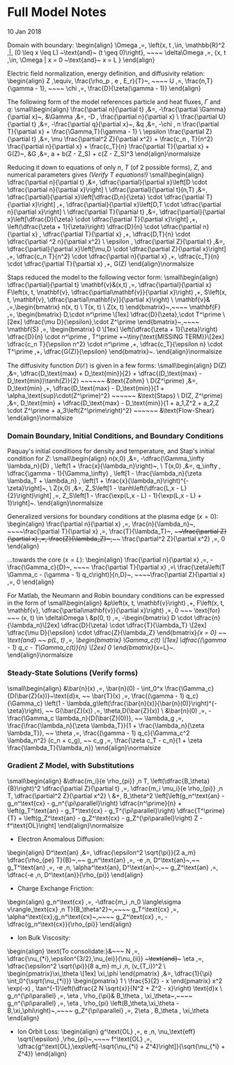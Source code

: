 # Full Model Notes

10 Jan 2018

Domain with boundary:
\begin{align}
	\Omega \,=\, \left\{x, t \,\in\, \mathbb{R}^2 \,|\, (0 \leq x \leq L) ~\text{and}~ (t \geq 0)\right\}, ~~~~ \delta\Omega \,=\, \{x, t \,\in\, \Omega | x = 0 ~\text{and}~ x = L \}
\end{align}

Electric field normalization, energy definition, and diffusivity relation:
\begin{align}
	Z \,\equiv\, \frac{\rho_p \, e \, E_r}{T}~, ~~~~ U \,=\, \frac{n\,T}{\gamma - 1}, ~~~~ \chi \,=\, \frac{D}{\zeta(\gamma - 1)}
\end{align}

The following form of the model references particle and heat fluxes, $\Gamma$ and $q$:
\small\begin{align}
	\frac{\partial n}{\partial t} \,&=\, -\frac{\partial \Gamma}{\partial x}~, &\Gamma \,&=\, -D \, \frac{\partial n}{\partial x} \\
	\frac{\partial U}{\partial t} \,&=\, -\frac{\partial q}{\partial x}~, &q \,&=\, -\chi \, n \frac{\partial T}{\partial x} + \frac{\Gamma\,T}{\gamma - 1} \\
	\epsilon \frac{\partial Z}{\partial t} \,&=\, \mu \frac{\partial^2 Z}{\partial x^2} + \frac{c_n \, T}{n^2} \frac{\partial n}{\partial x} + \frac{c_T}{n} \frac{\partial T}{\partial x} + G(Z)~, &G \,&=\, a + b(Z - Z_S) + c(Z - Z_S)^3
\end{align}\normalsize

Reducing it down to equations of only $n$, $T$ (of 2 possible forms), $Z$, and numerical parameters gives *(Verify $T$ equations!)*
\small\begin{align}
	\dfrac{\partial n}{\partial t} \,&=\, \dfrac{\partial}{\partial x}\left[D \cdot \dfrac{\partial n}{\partial x}\right] \\
	\dfrac{\partial}{\partial t}(n\,T) \,&=\, \dfrac{\partial}{\partial x}\left[\dfrac{D\,n}{\zeta} \cdot \dfrac{\partial T}{\partial x}\right] \,+\, \dfrac{\partial}{\partial x}\left[D\,T \cdot \dfrac{\partial n}{\partial x}\right] \\
	\dfrac{\partial T}{\partial t} \,&=\, \dfrac{\partial}{\partial x}\left[\dfrac{D}{\zeta} \cdot \dfrac{\partial T}{\partial x}\right] \,+\, \left(\dfrac{\zeta + 1}{\zeta}\right) \dfrac{D}{n} \cdot \dfrac{\partial n}{\partial x} \, \dfrac{\partial T}{\partial x} \,+\, \dfrac{D\,T}{n} \cdot \dfrac{\partial ^2 n}{\partial x^2} \\
	\epsilon \, \dfrac{\partial Z}{\partial t} \,&=\, \dfrac{\partial}{\partial x}\left[\mu\,D \cdot \dfrac{\partial Z}{\partial x}\right] \,+\, \dfrac{c_n T}{n^2} \cdot \dfrac{\partial n}{\partial x} \,+\, \dfrac{c_T}{n} \cdot \dfrac{\partial T}{\partial x} \,+\, G(Z)
\end{align}\normalsize

Staps reduced the model to the following vector form:
\small\begin{align}
	\dfrac{\partial}{\partial t} \mathbf{v}&(x,t) \,=\, \dfrac{\partial}{\partial x} F\left(x, t, \mathbf{v}, \dfrac{\partial\mathbf{v}}{\partial x}\right) \,+\, S\left(x, t, \mathbf{v}, \dfrac{\partial\mathbf{v}}{\partial x}\right) \\
\mathbf{v}& \,=\,\begin{bmatrix} n(x, t) \\ T(x, t) \\ Z(x, t) \end{bmatrix}~,~~~~
\mathbf{F} \,=\, \begin{bmatrix}
			D\,\cdot n^\prime \\[1ex]
			\dfrac{D}{\zeta}\,\cdot T^\prime \\[2ex]
			\dfrac{\mu D}{\epsilon}\,\cdot Z^\prime
			\end{bmatrix}~,~~~~
\mathbf{S} \,=\, \begin{bmatrix}
			0 \\[1ex]
			\left(\dfrac{\zeta + 1}{\zeta}\right) \dfrac{D}{n} \cdot n^\prime \, T^\prime +~\tiny{\text{MISSING TERM}}\\[2ex]
			\dfrac{c_n T}{\epsilon n^2} \cdot n^\prime \,+\, \dfrac{c_T}{\epsilon n} \cdot T^\prime \,+\, \dfrac{G(Z)}{\epsilon}
			\end{bmatrix}~.
\end{align}\normalsize

The diffusivity function $D(\mathcal{E})$ is given in a few forms:
\small\begin{align}
	D(Z) \,&=\, \dfrac{D_\text{max} + D_\text{min}}{2} + \dfrac{(D_\text{max} - D_\text{min})\tanh(Z)}{2} ~~~~~~ &\text{Zohm} \\
	D(Z^\prime) \,&=\, D_\text{min} \,+\, \dfrac{D_\text{max} - D_\text{min}}{1 + \alpha_\text{sup}\cdot(Z^\prime)^2} ~~~~~~ &\text{Staps} \\
	D(Z, Z^\prime) \,&=\, D_\text{min} + \dfrac{D_\text{max} - D_\text{min}}{1 + a_1\,Z^2 + a_2\,Z \cdot Z^\prime + a_3\left(Z^\prime\right)^2} ~~~~~~ &\text{Flow-Shear}
\end{align}\normalsize

### Domain Boundary, Initial Conditions, and Boundary Conditions

Paquay's initial conditions for density and temperature, and Stap's initial condition for $Z$:
\small\begin{align}
	n(x,0) \,&=\, -\dfrac{\Gamma_\infty \lambda_n}{D} \, \left(1 + \frac{x}{\lambda_n}\right)~, \\
	T(x,0) \,&=\, q_\infty \, \dfrac{\gamma - 1}{\Gamma_\infty} \, \left[1 - \frac{\lambda_n}{\zeta \lambda_T + \lambda_n} \, \left(1 + \frac{x}{\lambda_n}\right)^{-\zeta}\right]~, \\
	Z(x,0) \,&=\, Z_S\left[1 - \tanh\left(\dfrac{L\,x - L}{2}\right)\right] \,=\, Z_S\left[1 - \frac{\exp(L\,x - L) - 1}{\exp(L\,x - L) + 1}\right]~.
\end{align}\normalsize

Generalized versions for boundary conditions at the plasma edge ($x=0$):
\begin{align}
	\frac{\partial n}{\partial x} \,=\, \frac{n}{\lambda_n}~, ~~~~\frac{\partial T}{\partial x} \,=\, \frac{T}{\lambda_T}~, ~~~~\frac{\partial Z}{\partial x} \,=\, \frac{Z}{\lambda_Z}~,~~~~ \frac{\partial^2 Z}{\partial x^2} \,=\, 0
\end{align}

...towards the core ($x=L$):
\begin{align}
	\frac{\partial n}{\partial x} \,=\, -\frac{\Gamma_c}{D}~, ~~~~ \frac{\partial T}{\partial x} \,=\ \frac{\zeta\left(T \Gamma_c - (\gamma - 1) q_c\right)}{n\,D}~, ~~~~\frac{\partial Z}{\partial x} \,=\, 0
\end{align}

For Matlab, the Neumann and Robin boundary conditions can be expressed in the form of
\small\begin{align}
	&p\left(x, t, \mathbf{v}\right) \,+\, F\left(x, t, \mathbf{v}, \dfrac{\partial\mathbf{v}}{\partial x}\right) \,=\, 0 ~~~ \text{for} ~~~ (x, t) \in \delta\Omega \\
&p(0, t) \,=\, -\begin{bmatrix}
				D \cdot \dfrac{n}{\lambda_n}\\[2ex]
				\dfrac{D}{\zeta} \cdot \dfrac{T}{\lambda_T} \\[2ex]
				\dfrac{\mu D}{\epsilon} \cdot \dfrac{Z}{\lambda_Z}
				\end{bmatrix}_{x = 0}
~~ \text{and} ~~
p(L, t) \,=\, \begin{bmatrix}
				\Gamma_c(t) \\[1ex]
				\dfrac{(\gamma - 1) q_c - T\Gamma_c(t)}{n} \\[2ex]
				0
				\end{bmatrix}_{x=L}~.
\end{align}\normalsize

### Steady-State Solutions (Verify forms)

\small\begin{align}
	&\bar{n}(x) \,=\, \bar{n}(0) - \int_0^x \frac{\Gamma_c}{D(\bar{Z}(x))}~\text{d}x, ~~ \bar{T}(x) \,=\, \frac{(\gamma - 1) q_c}{\Gamma_c} \left(1 - \lambda_g\left(\frac{\bar{n}(x)}{\bar{n}(0)}\right)^{-\zeta}\right), ~~ G(\bar{Z}(x)) \,=\, \theta\,D(\bar{Z}(x)) \\
	&\bar{n}(0) \,=\, -\frac{\Gamma_c \lambda_n}{D(\bar{Z}(0))}, ~~ \lambda_g \,=\, \frac{\frac{\lambda_n}{\zeta \lambda_T}}{1 + \frac{\lambda_n}{\zeta \lambda_T}}, ~~ \theta \,=\, \frac{(\gamma - 1) q_c}{\Gamma_c^2 \lambda_n^2} (c_n + c_g), ~~ c_g \,=\, \frac{\zeta c_T - c_n}{1 + \zeta \frac{\lambda_T}{\lambda_n}}
\end{align}\normalsize

### Gradient $Z$ Model, with Substitutions
\small\begin{align}
	&\dfrac{m_i}{e \rho_{pi}} \,n T\, \left(\dfrac{B_\theta}{B}\right)^2 \dfrac{\partial Z}{\partial t} \,=\, \dfrac{m_i \mu_i}{e \rho_{pi}} \,n T\, \dfrac{\partial^2 Z}{\partial x^2} \\
	&+\, B_\theta^2 \left[\left(g_n^\text{an} - g_n^\text{cx} - g_n^{\pi\parallel}\right) \dfrac{n^\prime}{n} + \left(g_T^\text{an} - g_T^\text{cx} - g_T^{\pi\parallel}\right) \dfrac{T^\prime}{T} + \left(g_Z^\text{an} - g_Z^\text{cx} - g_Z^{\pi\parallel}\right) Z - f^\text{OL}\right]
\end{align}\normalsize

+ Electron Anomalous Diffusion:

\begin{align}
	D^\text{an} \,&=\, \dfrac{\epsilon^2 \sqrt{\pi}}{2 a_m} \dfrac{\rho_{pe} T}{B}~,~~ g_n^\text{an} \,=\, -e \,n\, D^\text{an}~,~~ g_T^\text{an} \,=\, -e \,n\, \alpha^\text{an}\, D^\text{an}~,~~ g_Z^\text{an} \,=\, \dfrac{-e \,n\, D^\text{an}}{\rho_{pi}}
\end{align}

+ Charge Exchange Friction:

\begin{align}
	g_n^\text{cx} \,=\, -\dfrac{m_i \,n_0 \langle\sigma v\rangle_\text{cx} \,n T}{B_\theta^2}~,~~~~ g_T^\text{cx} \,=\, \alpha^\text{cx}\,g_n^\text{cx}~,~~~~ g_Z^\text{cx} \,=\, -\dfrac{g_n^\text{cx}}{\rho_{pi}}
\end{align}

+ Ion Bulk Viscosity:

\begin{align}
	\text{To consolidate:}&~~~ N \,=\, \dfrac{\nu_{*i}\,\epsilon^{3/2}\,\nu_{ei}}{\nu_{ii}} ~~~\text{and}~~~ \eta \,=\, \dfrac{\epsilon^2 \sqrt{\pi}}{8 a_m} m_i \,n\, (v_{T_i})^2 \\
	\begin{pmatrix}\xi_\theta \\[1ex] \xi_\phi \end{pmatrix} \,&=\, \dfrac{1}{\pi} \int_0^{\sqrt{\nu_{*i}}} \begin{pmatrix} 1 \\ \frac{5}{2} - x \end{pmatrix} x^2 \exp(-x) \, \tan^{-1}\left(\dfrac{2 N \sqrt{x}}{N^2 + Z^2 - x}\right) \text{d}x \\
	g_n^{\pi\parallel} \,=\, \eta \, \rho_{\pi}& B_\theta \, \xi_\theta~,~~~~ g_n^{\pi\parallel} \,=\, \eta \, \rho_{pi} \left(B_\theta\,\xi_\theta - B\,\xi_\phi\right)~,~~~~ g_Z^{\pi\parallel} \,=\, 2\eta \, B_\theta \, \xi_\theta
\end{align}
<!--- Original line for Ion Bulk Viscosity integrals
	\begin{pmatrix}\xi_\theta \\[1ex] \xi_\phi \end{pmatrix} \,&=\, \dfrac{1}{\pi} \int_0^{\sqrt{\nu_{*i}}} \begin{pmatrix} 1 \\ \frac{5}{2} - x \end{pmatrix} x^2 \exp(-x) \left[\int_{-1}^{+1} \dfrac{N / \sqrt{x} ~~ \text{d}y}{\left(y + Z / \sqrt{x}\right)^2 + \left(N / \sqrt{x}\right)^2}\right] \text{d}x \\
--->

+ Ion Orbit Loss:
\begin{align}
	g^\text{OL} \,=\, e \,n\, \nu_\text{eff} \sqrt{\epsilon} \,\rho_{pi}~,~~~~ f^\text{OL} \,=\, \dfrac{g^\text{OL}\,\exp\left[-\sqrt{\nu_{*i} + Z^4}\right]}{\sqrt{\nu_{*i} + Z^4}}
\end{align}

